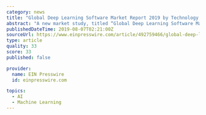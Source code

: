 ```yaml
---
category: news
title: "Global Deep Learning Software Market Report 2019 by Technology, Future Trends, Opportunities, Top Key Players and more.."
abstract: "A new market study, titled “Global Deep Learning Software Market Report 2019-Market Size,Share, Price, Trend and Forecast”, has been featured on WiseGuyReports. This report studies the global Deep Learning Software market, analyzes and researches the ..."
publishedDateTime: 2019-08-07T02:21:00Z
sourceUrl: https://www.einpresswire.com/article/492759466/global-deep-learning-software-market-report-2019-by-technology-future-trends-opportunities-top-key-players-and-more
type: article
quality: 33
score: 33
published: false

provider:
  name: EIN Presswire
  id: einpresswire.com

topics:
  - AI
  - Machine Learning
---
```

